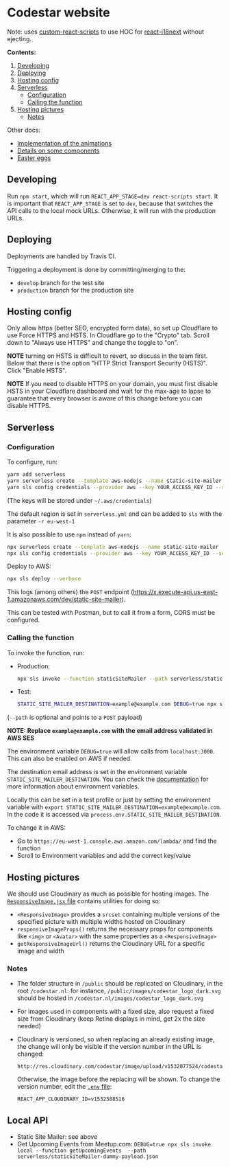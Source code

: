 # Codestar website

Note: uses [custom-react-scripts](https://medium.com/@kitze/configure-create-react-app-without-ejecting-d8450e96196a) to 
use HOC for [react-i18next](https://react.i18next.com/overview/getting-started) without ejecting. 

**Contents:**

1. [Developing](#developing)
1. [Deploying](#deploying)
1. [Hosting config](#hosting-config)
1. [Serverless](#serverless)
	- [Configuration](#configuration)
	- [Calling the function](#calling-the-function)
1. [Hosting pictures](#hosting-pictures)
	- [Notes](#notes)

Other docs:

- [Implementation of the 	animations](docs/animations.md)
- [Details on some components](docs/components.md)
- [Easter eggs](docs/easter_eggs.md)

## Developing

Run `npm start`, which will run `REACT_APP_STAGE=dev react-scripts start`. It is important that `REACT_APP_STAGE` is set to `dev`, because that switches the API calls to the local mock URLs. Otherwise, it will run with the production URLs.

## Deploying

Deployments are handled by Travis CI.

Triggering a deployment is done by committing/merging to the:

- `develop` branch for the test site
- `production` branch for the production site

## Hosting config

Only allow https (better SEO, encrypted form data), so set up Cloudflare to use Force HTTPS and HSTS. In Cloudflare go to the "Crypto" tab. Scroll down to "Always use HTTPS" and change the toggle to "on".

**NOTE** turning on HSTS is difficult to revert, so discuss in the team first. Below that there is the option "HTTP Strict Transport Security (HSTS)". Click "Enable HSTS".

**NOTE** If you need to disable HTTPS on your domain, you must first disable HSTS in your Cloudflare dashboard and wait for the max-age to lapse to guarantee that every browser is aware of this change before you can disable HTTPS.

## Serverless

### Configuration

To configure, run:

```bash
yarn add serverless
yarn serverless create --template aws-nodejs --name static-site-mailer
yarn sls config credentials --provider aws --key YOUR_ACCESS_KEY_ID --secret YOUR_SECRET_ACCESS_KEY
```

(The keys will be stored under `~/.aws/credentials`)

The default region is set in `serverless.yml` and can be added to `sls` with the parameter `-r eu-west-1`

It is also possible to use `npm` instead of `yarn`:

```bash
npx serverless create --template aws-nodejs --name static-site-mailer
npx sls config credentials --provider aws --key YOUR_ACCESS_KEY_ID --secret YOUR_SECRET_ACCESS_KEY
```

Deploy to AWS:

```bash
npx sls deploy --verbose
```

This logs (among others) the `POST` endpoint (https://x.execute-api.us-east-1.amazonaws.com/dev/static-site-mailer).

This can be tested with Postman, but to call it from a form, CORS must be configured.

### Calling the function

To invoke the function, run:

- Production:

	```bash
	npx sls invoke --function staticSiteMailer --path serverless/staticSiteMailer-dummy-payload.json
	```
- Test:

	```bash
	STATIC_SITE_MAILER_DESTINATION=example@example.com DEBUG=true npx sls invoke local --function staticSiteMailer --path serverless/staticSiteMailer-dummy-payload.json
	```

(`--path` is optional and points to a `POST` payload)

**NOTE: Replace `example@example.com` with the email address validated in AWS SES**

The environment variable `DEBUG=true` will allow calls from `localhost:3000`. This can also be enabled on AWS if needed. 

The destination email address is set in the environment variable `STATIC_SITE_MAILER_DESTINATION`. You can check the [documentation](https://serverless.com/framework/docs/providers/spotinst/guide/variables/#environment-variables) for more information about environment variables.

Locally this can be set in a test profile or just by setting the environment variable with `export STATIC_SITE_MAILER_DESTINATION=example@example.com`. In the code it is accessed via `process.env.STATIC_SITE_MAILER_DESTINATION`.

To change it in AWS:

- Go to `https://eu-west-1.console.aws.amazon.com/lambda/` and find the function
- Scroll to Environment variables and add the correct key/value

## Hosting pictures

We should use Cloudinary as much as possible for hosting images. The [`ResponsiveImage.jsx` file](src/ResponsiveImage/ResponsiveImage.jsx) contains utilities for doing so:

- `<ResponsiveImage>` provides a `srcset` containing multiple versions of the specified picture with multiple widths hosted on Cloudinary
- `responsiveImageProps()` returns the necessary props for components like `<img>` or `<Avatar>` with the same properties as a `<ResponsiveImage>`
- `getResponsiveImageUrl()` returns the Cloudinary URL for a specific image and width

### Notes

- The folder structure in `/public` should be replicated on Cloudinary, in the root `/codestar.nl`: for instance, `/public/images/codestar_logo_dark.svg` should be hosted in `/codestar.nl/images/codestar_logo_dark.svg`
- For images used in components with a fixed size, also request a fixed size from Cloudinary (keep Retina displays in mind, get 2x the size needed)
- Cloudinary is versioned, so when replacing an already existing image, the change will only be visible if the version number in the URL is changed:

  ```
  http://res.cloudinary.com/codestar/image/upload/v1532077524/codestar.nl/images/codestar_logo_dark.svg
  ```
  
  Otherwise, the image before the replacing will be shown. To change the version number, edit the [`.env` file](.env):
  
  ```
  REACT_APP_CLOUDINARY_ID=v1532588516
  ```

## Local API

* Static Site Mailer: see above
* Get Upcoming Events from Meetup.com: `DEBUG=true npx sls invoke local --function getUpcomingEvents  --path serverless/staticSiteMailer-dummy-payload.json`
